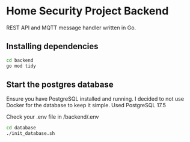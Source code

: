 # Home Security Project Backend
REST API and MQTT message handler written in Go.

## Installing dependencies
``` bash
cd backend
go mod tidy
```

## Start the postgres database

Ensure you have PostgreSQL installed and running. I decided to not use Docker for the database to keep it simple.
Used PostgreSQL 17.5

Check your .env file in /backend/.env

``` bash
cd database
./init_database.sh
```